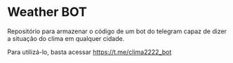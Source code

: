 # Weather BOT

Repositório para armazenar o código de um bot do telegram capaz de dizer a situação do clima em qualquer cidade.

Para utilizá-lo, basta acessar https://t.me/clima2222_bot